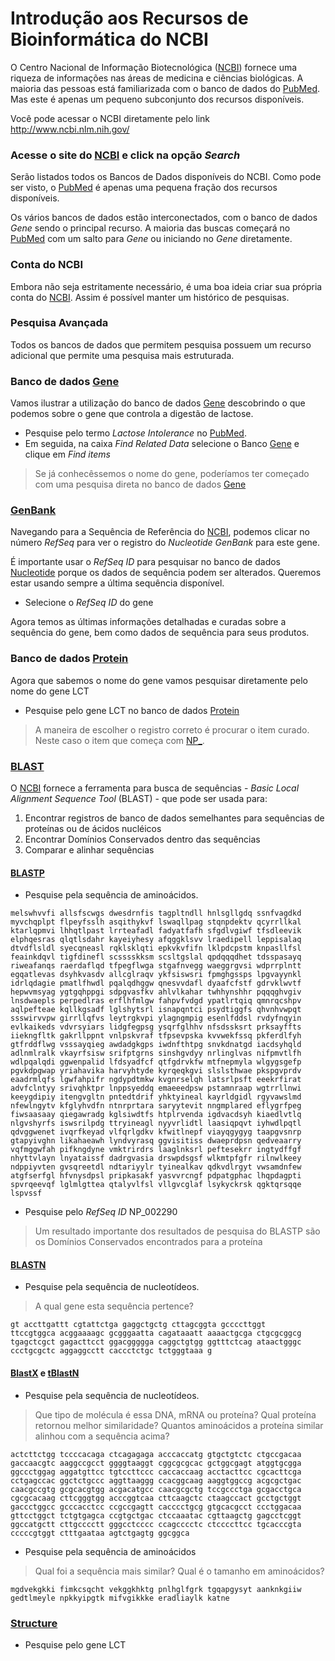 # Introdução aos Recursos de Bioinformática do NCBI

O Centro Nacional de Informação Biotecnológica ([NCBI](https://www.ncbi.nlm.nih.gov/)) fornece uma riqueza de informações nas áreas de medicina e ciências biológicas. A maioria das pessoas está familiarizada com o banco de dados do [PubMed](https://www.ncbi.nlm.nih.gov/pubmed/). Mas este é apenas um pequeno subconjunto dos recursos disponíveis.

Você pode acessar o NCBI diretamente pelo link http://www.ncbi.nlm.nih.gov/

### Acesse o site do [NCBI](http://www.ncbi.nlm.nih.gov/) e click na opção *Search*

Serão listados todos os Bancos de Dados disponíveis do NCBI. Como pode ser visto, o [PubMed](https://www.ncbi.nlm.nih.gov/pubmed/) é apenas uma pequena fração dos recursos disponíveis.

Os vários bancos de dados estão interconectados, com o banco de dados *Gene* sendo o principal recurso. A maioria das buscas começará no [PubMed](https://www.ncbi.nlm.nih.gov/pubmed/) com um salto para *Gene* ou iniciando no *Gene* diretamente.

### Conta do NCBI

Embora não seja estritamente necessário, é uma boa ideia criar sua própria conta do [NCBI](https://www.ncbi.nlm.nih.gov/). Assim é possível manter um histórico de pesquisas.

### Pesquisa Avançada

Todos os bancos de dados que permitem pesquisa possuem um recurso adicional que permite uma pesquisa mais estruturada.

### Banco de dados [Gene](https://www.ncbi.nlm.nih.gov/gene/)

Vamos ilustrar a utilização do banco de dados [Gene](https://www.ncbi.nlm.nih.gov/gene/) descobrindo o que podemos sobre o gene que controla a digestão de lactose.

* Pesquise pelo termo *Lactose Intolerance* no [PubMed](https://www.ncbi.nlm.nih.gov/pubmed/).
* Em seguida, na caixa *Find Related Data* selecione o Banco [Gene](https://www.ncbi.nlm.nih.gov/gene/) e clique em *Find items*

> Se já conhecêssemos o nome do gene, poderíamos ter começado com uma pesquisa direta no banco de dados [Gene](https://www.ncbi.nlm.nih.gov/gene/)

### [GenBank](https://www.ncbi.nlm.nih.gov/genbank/)

Navegando para a Sequência de Referência do [NCBI](https://www.ncbi.nlm.nih.gov/), podemos clicar no número *RefSeq* para ver o registro do *Nucleotide GenBank* para este gene.

É importante usar o *RefSeq ID* para pesquisar no banco de dados [Nucleotide](https://www.ncbi.nlm.nih.gov/nuccore/) porque os dados de sequência podem ser alterados. Queremos estar usando sempre a última sequência disponível. 

* Selecione o *RefSeq ID* do gene

Agora temos as últimas informações detalhadas e curadas sobre a sequência do gene, bem como dados de sequência para seus produtos.


### Banco de dados [Protein](https://www.ncbi.nlm.nih.gov/protein/)

Agora que sabemos o nome do gene vamos pesquisar diretamente pelo nome do gene LCT

* Pesquise pelo gene LCT no banco de dados [Protein](https://www.ncbi.nlm.nih.gov/protein/)

> A maneira de escolher o registro correto é procurar o item curado. Neste caso o item que começa com [NP_](https://en.wikipedia.org/wiki/RefSeq).


### [BLAST](http://blast.ncbi.nlm.nih.gov/)

O [NCBI](https://www.ncbi.nlm.nih.gov/) fornece a ferramenta para busca de sequências - *Basic Local Alignment Sequence Tool* (BLAST) - que pode ser usada para:

1. Encontrar registros de banco de dados semelhantes para sequências de proteínas ou de ácidos nucléicos
2. Encontrar Domínios Conservados dentro das sequências
3. Comparar e alinhar sequências

#### [BLASTP](https://blast.ncbi.nlm.nih.gov/Blast.cgi?PROGRAM=blastp&PAGE_TYPE=BlastSearch&LINK_LOC=blasthome)

* Pesquise pela sequência de aminoácidos.

```
melswhvvfi allsfscwgs dwesdrnfis tagpltndll hnlsgllgdq ssnfvagdkd
myvchqplpt flpeyfsslh asqithykvf lswaqllpag stqnpdektv qcyrrllkal
ktarlqpmvi lhhqtlpast lrrteafadl fadyatfafh sfgdlvgiwf tfsdleevik
elphqesras qlqtlsdahr kayeiyhesy afqggklsvv lraedipell leppisalaq
dtvdflsldl syecqneasl rqklsklqti epkvkvfifn lklpdcpstm knpasllfsl
feainkdqvl tigfdinefl scsssskksm scsltgslal qpdqqqdhet tdsspasayq
riweafanqs raerdaflqd tfpegflwga stgafnvegg waeggrgvsi wdprrplntt
egqatlevas dsyhkvasdv allcglraqv ykfsiswsri fpmghgssps lpgvayynkl
idrlqdagie pmatlfhwdl pqalqdhggw qnesvvdafl dyaafcfstf gdrvklwvtf
hepwvmsyag ygtgqhppgi sdpgvasfkv ahlvlkahar twhhynshhr pqqqghvgiv
lnsdwaepls perpedlras erflhfmlgw fahpvfvdgd ypatlrtqiq qmnrqcshpv
aqlpefteae kqllkgsadf lglshytsrl isnapqntci psydtiggfs qhvnhvwpqt
ssswirvvpw girrllqfvs leytrgkvpi ylagngmpig esenlfddsl rvdyfnqyin
evlkaikeds vdvrsyiars lidgfegpsg ysqrfglhhv nfsdssksrt prksayffts
iiekngfltk gakrllppnt vnlpskvraf tfpsevpska kvvwekfssq pkferdlfyh
gtfrddflwg vsssayqieg awdadgkgps iwdnfthtpg snvkdnatgd iacdsyhqld
adlnmlralk vkayrfsisw srifptgrns sinshgvdyy nrlinglvas nifpmvtlfh
wdlpqalqdi ggwenpalid lfdsyadfcf qtfgdrvkfw mtfnepmyla wlgygsgefp
pgvkdpgwap yriahavika harvyhtyde kyrqeqkgvi slslsthwae pkspgvprdv
eaadrmlqfs lgwfahpifr ngdypdtmkw kvgnrselqh latsrlpsft eeekrfirat
advfclntyy srivqhktpr lnppsyeddq emaeeedpsw pstamnraap wgtrrllnwi
keeygdipiy itengvgltn pntedtdrif yhktyineal kayrldgidl rgyvawslmd
nfewlngytv kfglyhvdfn ntnrprtara saryytevit nngmplared eflygrfpeg
fiwsaasaay qiegawradg kglsiwdtfs htplrvenda igdvacdsyh kiaedlvtlq
nlgvshyrfs iswsrilpdg ttryineagl nyyvrlidtl laasiqpqvt iyhwdlpqtl
qdvggwenet ivqrfkeyad vlfqrlgdkv kfwitlnepf viayqgygyg taapgvsnrp
gtapyivghn likahaeawh lyndvyrasq ggvisitiss dwaeprdpsn qedveaarry
vqfmggwfah pifkngdyne vmktrirdrs laaglnksrl peftesekrr ingtydffgf
nhyttvlayn lnyataissf dadrgvasia drswpdsgsf wlkmtpfgfr rilnwlkeey
ndppiyvten gvsqreetdl ndtariyylr tyinealkav qdkvdlrgyt vwsamdnfew
atgfserfgl hfvnysdpsl pripkasakf yasvvrcngf pdpatgphac lhqpdagpti
spvrqeevqf lglmlgttea qtalyvlfsl vllgvcglaf lsykyckrsk qgktqrsqqe
lspvssf
```

* Pesquise pelo *RefSeq ID* NP_002290

> Um resultado importante dos resultados de pesquisa do BLASTP são os Domínios Conservados encontrados para a proteína

#### [BLASTN](https://blast.ncbi.nlm.nih.gov/Blast.cgi?PROGRAM=blastn&PAGE_TYPE=BlastSearch&LINK_LOC=blasthome)

* Pesquise pela sequência de nucleotídeos. 
> A qual gene esta sequência pertence?

```
gt accttgattt cgtattctga gaggctgctg cttagcggta gccccttggt 
ttccgtggca acggaaaagc gcgggaatta cagataaatt aaaactgcga ctgcgcggcg 
tgagctcgct gagacttcct ggacggggga caggctgtgg ggtttctcag ataactgggc 
ccctgcgctc aggaggcctt caccctctgc tctgggtaaa g
```



#### [BlastX](https://blast.ncbi.nlm.nih.gov/Blast.cgi?PROGRAM=blastx&PAGE_TYPE=BlastSearch&LINK_LOC=blasthome) e [tBlastN](https://blast.ncbi.nlm.nih.gov/Blast.cgi?PROGRAM=tblastn&PAGE_TYPE=BlastSearch&LINK_LOC=blasthome)

* Pesquise pela sequência de nucleotídeos. 

> Que tipo de molécula é essa DNA, mRNA ou proteína? 
> Qual proteína retornou melhor similaridade? 
> Quantos aminoácidos a proteína similar alinhou com a sequência acima?

``` 
actcttctgg tccccacaga ctcagagaga acccaccatg gtgctgtctc ctgccgacaa
gaccaacgtc aaggccgcct ggggtaaggt cggcgcgcac gctggcgagt atggtgcgga
ggccctggag aggatgttcc tgtccttccc caccaccaag acctacttcc cgcacttcga
cctgagccac ggctctgccc aggttaaggg ccacggcaag aaggtggccg acgcgctgac
caacgccgtg gcgcacgtgg acgacatgcc caacgcgctg tccgccctga gcgacctgca
cgcgcacaag cttcgggtgg acccggtcaa cttcaagctc ctaagccact gcctgctggt
gaccctggcc gcccacctcc ccgccgagtt cacccctgcg gtgcacgcct ccctggacaa
gttcctggct tctgtgagca ccgtgctgac ctccaaatac cgttaagctg gagcctcggt
ggccatgctt cttgcccctt gggcctcccc ccagcccctc ctccccttcc tgcacccgta
cccccgtggt ctttgaataa agtctgagtg ggcggca
```

* Pesquise pela sequência de aminoácidos

> Qual foi a sequência mais similar?
> Qual é o tamanho em aminoácidos?

```
mgdvekgkki fimkcsqcht vekggkhktg pnlhglfgrk tgqapgysyt aanknkgiiw
gedtlmeyle npkkyipgtk mifvgikkke eradliaylk katne
```

### [Structure](https://www.ncbi.nlm.nih.gov/structure)

* Pesquise pelo gene LCT

